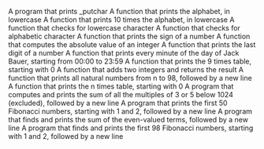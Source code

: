 A program that prints _putchar
A function that prints the alphabet, in lowercase
A function that prints 10 times the alphabet, in lowercase
A function that checks for lowercase character
A function that checks for alphabetic character
A function that prints the sign of a number
A function that computes the absolute value of an integer
A function that prints the last digit of a number
A function that prints every minute of the day of Jack Bauer, starting from 00:00 to 23:59
A function that prints the 9 times table, starting with 0
A function that adds two integers and returns the result
A function that prints all natural numbers from n to 98, followed by a new line
A function that prints the n times table, starting with 0
A  program that computes and prints the sum of all the multiples of 3 or 5 below 1024 (excluded), followed by a new line
A program that prints the first 50 Fibonacci numbers, starting with 1 and 2, followed by a new line
A program that finds and prints the sum of the even-valued terms, followed by a new line
A program that finds and prints the first 98 Fibonacci numbers, starting with 1 and 2, followed by a new line
